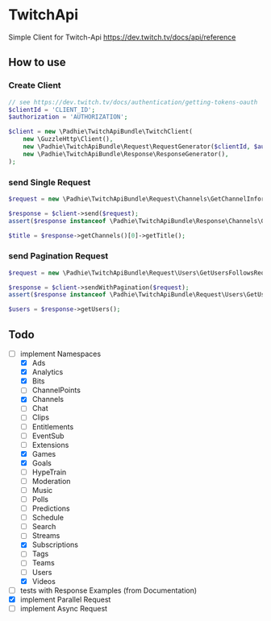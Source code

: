 # TwitchApi
Simple Client for Twitch-Api https://dev.twitch.tv/docs/api/reference

## How to use
### Create Client
```php
// see https://dev.twitch.tv/docs/authentication/getting-tokens-oauth
$clientId = 'CLIENT_ID';
$authorization = 'AUTHORIZATION';

$client = new \Padhie\TwitchApiBundle\TwitchClient(
    new \GuzzleHttp\Client(),
    new \Padhie\TwitchApiBundle\Request\RequestGenerator($clientId, $authorization),
    new \Padhie\TwitchApiBundle\Response\ResponseGenerator(),
);

```

### send Single Request
```php
$request = new \Padhie\TwitchApiBundle\Request\Channels\GetChannelInformationRequest($broadcasterId);

$response = $client->send($request);
assert($response instanceof \Padhie\TwitchApiBundle\Response\Channels\GetChannelInformationResponse);

$title = $response->getChannels()[0]->getTitle();
```

### send Pagination Request
```php
$request = new \Padhie\TwitchApiBundle\Request\Users\GetUsersFollowsRequest($broadcasterId);

$response = $client->sendWithPagination($request);
assert($response instanceof \Padhie\TwitchApiBundle\Request\Users\GetUsersFollowsResponse);

$users = $response->getUsers();
```


## Todo
* [ ] implement Namespaces
  * [x] Ads
  * [x] Analytics
  * [x] Bits
  * [ ] ChannelPoints
  * [x] Channels
  * [ ] Chat
  * [ ] Clips
  * [ ] Entitlements
  * [ ] EventSub
  * [ ] Extensions
  * [x] Games
  * [x] Goals
  * [ ] HypeTrain
  * [ ] Moderation
  * [ ] Music
  * [ ] Polls
  * [ ] Predictions
  * [ ] Schedule
  * [ ] Search
  * [ ] Streams
  * [x] Subscriptions
  * [ ] Tags
  * [ ] Teams
  * [ ] Users
  * [x] Videos
* [ ] tests with Response Examples (from Documentation)
* [x] implement Parallel Request
* [ ] implement Async Request
